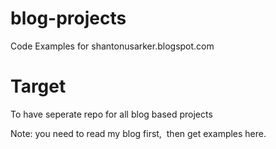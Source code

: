 # blog-projects
Code Examples for shantonusarker.blogspot.com

# Target 
To have seperate repo for all blog based projects 

Note: you need to read my blog first,  then get examples here.
